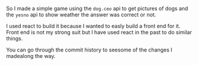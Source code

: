 So I made a simple game using the `dog.ceo` api to get pictures of dogs and the `yesno` api to show weather the answer was correct or not. 

I used react to build it because I wanted to easly build a front end for it. Front end is not my strong suit but I have used react in the past to do similar things. 

You can go through the commit history to seesome of the changes I madealong the way. 